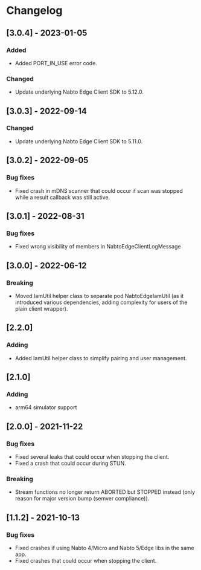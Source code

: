 # Changelog

## [3.0.4] - 2023-01-05

### Added

* Added PORT_IN_USE error code.

### Changed

* Update underlying Nabto Edge Client SDK to 5.12.0.

## [3.0.3] - 2022-09-14

### Changed

* Update underlying Nabto Edge Client SDK to 5.11.0.

## [3.0.2] - 2022-09-05

### Bug fixes

* Fixed crash in mDNS scanner that could occur if scan was stopped while a result callback was still active.

## [3.0.1] - 2022-08-31

### Bug fixes

* Fixed wrong visibility of members in NabtoEdgeClientLogMessage

## [3.0.0] - 2022-06-12

### Breaking

* Moved IamUtil helper class to separate pod NabtoEdgeIamUtil (as it introduced various dependencies, adding complexity for users of the plain client wrapper).

## [2.2.0]

### Adding

* Added IamUtil helper class to simplify pairing and user management.

## [2.1.0]

### Adding

* arm64 simulator support

## [2.0.0] - 2021-11-22

### Bug fixes
 * Fixed several leaks that could occur when stopping the client.
 * Fixed a crash that could occur during STUN.

### Breaking
 * Stream functions no longer return ABORTED but STOPPED instead (only reason for major version bump (semver compliance)).

## [1.1.2] - 2021-10-13

### Bug fixes
 * Fixed crashes if using Nabto 4/Micro and Nabto 5/Edge libs in the same app.
 * Fixed crashes that could occur when stopping the client.
